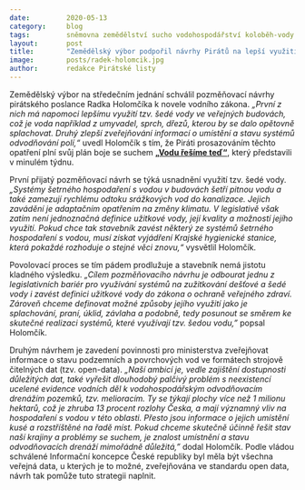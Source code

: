 ```yaml
---
date:         2020-05-13
category:     blog
tags:         sněmovna zemědělství sucho vodohospodářství koloběh-vody vak půda-a-voda Radek-Holomčík
layout:       post
title:        "Zemědělský výbor podpořil návrhy Pirátů na lepší využití odpadní vody i zmapování odvodňovacích drenáží"
image:        posts/radek-holomcik.jpg
author:       redakce Pirátské listy
---  
```


Zemědělský výbor na středečním jednání schválil pozměňovací návrhy pirátského poslance Radka Holomčíka k novele vodního zákona. *„První z nich má napomoci lepšímu využití tzv. šedé vody ve veřejných budovách, což je voda například z umyvadel, sprch, dřezů, kterou by se dalo opětovně splachovat. Druhý zlepší zveřejňování informací o umístění a stavu systémů odvodňování polí,“* uvedl Holomčík s tím, že Piráti prosazováním těchto opatření plní svůj plán boje se suchem **[„Vodu řešíme teď“](https://voda.pirati.cz)**, který představili v minulém týdnu.

První přijatý pozměňovací návrh se týká usnadnění využití tzv. šedé vody. *„Systémy šetrného hospodaření s vodou v budovách šetří pitnou vodu a také zamezují rychlému odtoku srážkových vod do kanalizace. Jejich zavádění je adaptačním opatřením na změny klimatu. V legislativě však zatím není jednoznačná definice užitkové vody, její kvality a možností jejího využití. Pokud chce tak stavebník zavést některý ze systémů šetrného hospodaření s vodou, musí získat vyjádření Krajské hygienické stanice, která pokaždé rozhoduje o stejné věci znovu,“* vysvětlil Holomčík.

Povolovací proces se tím pádem prodlužuje a stavebník nemá jistotu kladného výsledku. *„Cílem pozměňovacího návrhu je odbourat jednu z legislativních bariér pro využívání systémů na zužitkování dešťové a šedé vody i zavést definici užitkové vody do zákona o ochraně veřejného zdraví. Zároveň chceme definovat možné způsoby jejího využití jako je splachování, praní, úklid, závlaha a podobně, tedy posunout se směrem ke skutečné realizaci systémů, které využívají tzv. šedou vodu,”* popsal Holomčík.

Druhým návrhem je zavedení povinnosti pro ministerstva zveřejňovat informace o stavu podzemních a povrchových vod ve formátech strojově čitelných dat (tzv. open-data). *„Naší ambicí je, vedle zajištění dostupnosti důležitých dat, také vyřešit dlouhodobý palčivý problém s neexistencí ucelené evidence vodních děl k vodohospodářským odvodňovacím drenážím pozemků, tzv. melioracím. Ty se týkají plochy více než 1 milionu hektarů, což je zhruba 13 procent rozlohy Česka, a mají významný vliv na hospodaření s vodou v této oblasti. Přesto jsou informace o jejich umístění kusé a rozstříštěné na řadě míst. Pokud chceme skutečně účinně řešit stav naší krajiny a problémy se suchem, je znalost umístnění a stavu odvodňovacích drenáží mimořádně důležitá,”* dodal Holomčík. Podle vládou schválené Informační koncepce České republiky byl měla být všechna veřejná data, u kterých je to možné, zveřejňována ve standardu open data, návrh tak pomůže tuto strategii naplnit.  
